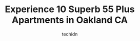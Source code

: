 ---
layout: ampstory
image: https://i0.wp.com/www.depkes.org/wp-content/uploads/2023/06/55-plus-apartments-0-in-oakland-ca-1685821153.jpeg?resize=640,853
author: techidn
featured: false
description: Discover the impressive array of 55 Plus Apartments options in Oakland CA, where you can find 10 of the largest 55 Plus Apartments establishments in the area. From renowned classics to hidde
title: Experience 10 Superb 55 Plus Apartments in Oakland CA
cover:
   title: Experience 10 Superb 55 Plus Apartments in Oakland CA
   subtitle: Rickpate
   background: https://www.depkes.org/wp-content/uploads/2023/06/55-plus-apartments-0-in-oakland-ca-1685821153.jpeg

pages: 
 - layout: thirds
   top: <h1>#1 Park Glenview Senior Apartments</h1>
   bottom: "<p>A friend has lived here for several years and is very happy with the place.  We had occasion to call on the property and found Felicia Howard super helpful.  For us this </p>"
   background: https://www.depkes.org/wp-content/uploads/2023/06/55-plus-apartments-1-in-oakland-ca-1685821153.jpeg
   backgroundblur: true
 - layout: thirds
   top: <h1>#2 San Pablo Senior Housing</h1>
   bottom: "<p>Would have been a little better if it had valet parking service n garage in front,</p>"
   background: https://www.depkes.org/wp-content/uploads/2023/06/55-plus-apartments-2-in-oakland-ca-1685821154.jpeg
   cta:
      link: https://www.depkes.org/blog/experience-10-superb-55-plus-apartments-in-oakland-ca/
      text: Experience 10 Superb 55 Plus Apartments in Oakland CA
 - layout: thirds
   top: <h1>#3 Grand Lake Gardens</h1>
   bottom: "<p>401 Santa Clara Ave, Oakland, CA 94610, United States</p>"
   background: https://www.depkes.org/wp-content/uploads/2023/06/55-plus-apartments-3-in-oakland-ca-1685821154.jpeg
   cta:
      link: https://www.depkes.org/blog/experience-10-superb-55-plus-apartments-in-oakland-ca/
      text: Experience 10 Superb 55 Plus Apartments in Oakland CA
 - layout: thirds
   top: <h1>#4 Rose of Sharon Home Apartments</h1>
   bottom: "<p>1600 Lakeshore Ave, Oakland, CA 94606, United States</p>"
   background: https://images.unsplash.com/photo-1489648022186-8f49310909a0?ixlib=rb-4.0.3&ixid=MnwxMjA3fDB8MHxwaG90by1wYWdlfHx8fGVufDB8fHx8&auto=format&fit=crop&w=640&h=853&q=80
   cta:
      link: https://www.depkes.org/blog/experience-10-superb-55-plus-apartments-in-oakland-ca/
      text: Experience 10 Superb 55 Plus Apartments in Oakland CA
 - layout: thirds
   top: <h1>#5 Lincoln Court Apartments</h1>
   bottom: "<p>2400 MacArthur Blvd, Oakland, CA 94602, United States</p>"
   background: https://images.unsplash.com/photo-1489694553447-4c9339da310d?ixlib=rb-4.0.3&ixid=MnwxMjA3fDB8MHxwaG90by1wYWdlfHx8fGVufDB8fHx8&auto=format&fit=crop&w=640&h=853&q=80
   cta:
      link: https://www.depkes.org/blog/experience-10-superb-55-plus-apartments-in-oakland-ca/
      text: Experience 10 Superb 55 Plus Apartments in Oakland CA
 - layout: thirds
   top: <h1>#6 Altenheim Senior Housing</h1>
   bottom: "<p>1720 MacArthur Blvd, Oakland, CA 94602, United States</p>"
   background: https://images.unsplash.com/photo-1614648718611-0635f29016cb?ixlib=rb-4.0.3&ixid=MnwxMjA3fDB8MHxwaG90by1wYWdlfHx8fGVufDB8fHx8&auto=format&fit=crop&w=640&h=853&q=80
   cta:
      link: https://www.depkes.org/blog/experience-10-superb-55-plus-apartments-in-oakland-ca/
      text: Experience 10 Superb 55 Plus Apartments in Oakland CA
 - layout: thirds
   top: <h1>#7 Bancroft Senior Homes</h1>
   bottom: "<p>5636 Bancroft Ave, Oakland, CA 94605, United States</p>"
   background: https://images.unsplash.com/photo-1608411404720-c8f0417bcdba?ixlib=rb-4.0.3&ixid=MnwxMjA3fDB8MHxwaG90by1wYWdlfHx8fGVufDB8fHx8&auto=format&fit=crop&w=640&h=853&q=80
   cta:
      link: https://www.depkes.org/blog/experience-10-superb-55-plus-apartments-in-oakland-ca/
      text: Experience 10 Superb 55 Plus Apartments in Oakland CA
 - layout: thirds
   middle: Continue reading...
   background: https://images.unsplash.com/photo-1597773150796-e5c14ebecbf5?ixlib=rb-4.0.3&ixid=MnwxMjA3fDB8MHxwaG90by1wYWdlfHx8fGVufDB8fHx8&auto=format&fit=crop&w=640&h=853&q=80
   cta:
      link: https://www.depkes.org/blog/experience-10-superb-55-plus-apartments-in-oakland-ca/
      text: Experience 10 Superb 55 Plus Apartments in Oakland CA
      
---